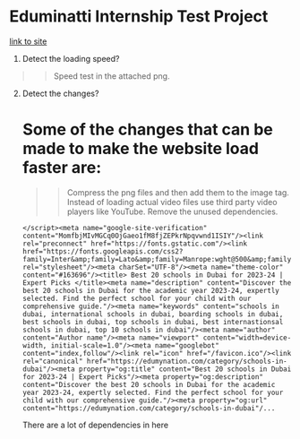 #   Eduminatti Internship Test Project
  [link to site](https://www.edumynation.com/category/schools-in-dubai)

1.  Detect the loading speed?
>>  Speed test in the attached png.

2.  Detect the changes?

    #   Some of the changes that can be made to make the website load faster are:
    >>  Compress the png files and then add them to the image tag.
    >>  Instead of loading actual video files use third party video players like YouTube.
    >>  Remove the unused dependencies.
    ```
    </script><meta name="google-site-verification" content="MomfbjMIvMGCq0OjGaeo1fM8fjZEPkrNpqvwnd1ISIY"/><link rel="preconnect" href="https://fonts.gstatic.com"/><link href="https://fonts.googleapis.com/css2?family=Inter&amp;family=Lato&amp;family=Manrope:wght@500&amp;family=Montserrat&amp;display=swap" rel="stylesheet"/><meta charSet="UTF-8"/><meta name="theme-color" content="#163696"/><title> Best 20 schools in Dubai for 2023-24 | Expert Picks </title><meta name="description" content="Discover the best 20 schools in Dubai for the academic year 2023-24, expertly selected. Find the perfect school for your child with our comprehensive guide."/><meta name="keywords" content="schools in dubai, international schools in dubai, boarding schools in dubai, best schools in dubai, top schools in dubai, best internastionsal schools in dubai, top 10 schools in dubai"/><meta name="author" content="Author name"/><meta name="viewport" content="width=device-width, initial-scale=1.0"/><meta name="googlebot" content="index,follow"/><link rel="icon" href="/favicon.ico"/><link rel="canonical" href="https://edumynation.com/category/schools-in-dubai"/><meta property="og:title" content="Best 20 schools in Dubai for 2023-24 | Expert Picks"/><meta property="og:description" content="Discover the best 20 schools in Dubai for the academic year 2023-24, expertly selected. Find the perfect school for your child with our comprehensive guide."/><meta property="og:url" content="https://edumynation.com/category/schools-in-dubai"/...

    ```
    There are a lot of dependencies in here